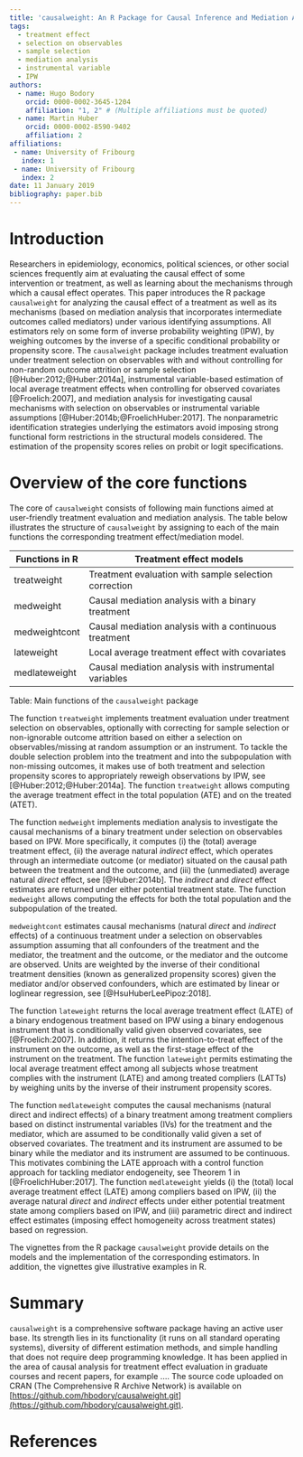```yaml
---
title: 'causalweight: An R Package for Causal Inference and Mediation Analysis'
tags:
  - treatment effect
  - selection on observables
  - sample selection
  - mediation analysis
  - instrumental variable
  - IPW
authors:
  - name: Hugo Bodory
    orcid: 0000-0002-3645-1204
    affiliation: "1, 2" # (Multiple affiliations must be quoted)
  - name: Martin Huber
    orcid: 0000-0002-8590-9402
    affiliation: 2
affiliations:
 - name: University of Fribourg
   index: 1
 - name: University of Fribourg
   index: 2
date: 11 January 2019
bibliography: paper.bib
---
```


# Introduction

Researchers in epidemiology, economics, political sciences, or other social 
sciences frequently aim at evaluating the causal effect of some  
intervention or treatment, as well as learning about the mechanisms through 
which a causal effect operates. This paper introduces the R package ``causalweight``
for analyzing the causal effect of a treatment as well as its mechanisms 
(based on mediation analysis that incorporates intermediate outcomes called 
mediators) under various identifying assumptions. All estimators rely on some 
form of inverse probability weighting (IPW), by weighing outcomes by the inverse 
of a specific conditional probability or propensity score. The ``causalweight`` 
package includes treatment evaluation under treatment selection on observables 
with and without controlling for non-random outcome attrition or sample 
selection [@Huber:2012;@Huber:2014a], instrumental variable-based estimation of 
local average treatment effects when controlling for observed covariates
[@Froelich:2007], and mediation analysis for investigating causal mechanisms 
with selection on observables or instrumental variable assumptions 
[@Huber:2014b;@FroelichHuber:2017]. The nonparametric identification strategies 
underlying the estimators avoid imposing strong functional form restrictions in 
the structural models considered. The estimation of the propensity scores relies on 
probit or logit specifications.

# Overview of the core functions

The core of ``causalweight`` consists of following main functions aimed at 
user-friendly treatment evaluation and mediation analysis. The table below 
illustrates the structure of ``causalweight`` by assigning to each of the 
main functions the corresponding treatment effect/mediation model.

| Functions in R | Treatment effect models                               |
| -------------- |------------------------------------------------------ |
| treatweight    | Treatment evaluation with sample selection correction | 
| medweight      | Causal mediation analysis with a binary treatment     | 
| medweightcont  | Causal mediation analysis with a continuous treatment | 
| lateweight     | Local average treatment effect with covariates        | 
| medlateweight  | Causal mediation analysis with instrumental variables | 
Table: Main functions of the ``causalweight`` package

The function ``treatweight`` implements treatment evaluation under treatment 
selection on observables, optionally with correcting for sample selection or 
non-ignorable outcome attrition based on either a selection on observables/missing 
at random assumption or an instrument. To tackle the double selection problem 
into the treatment and into the subpopulation with non-missing outcomes, it makes 
use of both treatment and selection propensity scores to appropriately reweigh 
observations by IPW, see [@Huber:2012;@Huber:2014a]. The function ``treatweight`` 
allows computing the average treatment effect in the total population (ATE) and 
on the treated (ATET).

The function ``medweight`` implements mediation analysis to investigate the causal 
mechanisms of a binary treatment under selection on observables based on IPW. More 
specifically, it computes (i) the (total) average treatment effect, (ii) the average 
natural *indirect* effect, which operates through an intermediate outcome 
(or mediator) situated on the causal path between the treatment and the outcome, and 
(iii) the (unmediated) average natural *direct* effect, see [@Huber:2014b]. The *indirect* 
and *direct* effect estimates are returned under either potential treatment state. The 
function ``medweight`` allows computing the effects for both the total population and the 
subpopulation of the treated.

``medweightcont`` estimates causal mechanisms (natural *direct* and *indirect* effects) of a 
continuous treatment under a selection on observables assumption assuming that all confounders 
of the treatment and the mediator, the treatment and the outcome, or the mediator and the 
outcome are observed. Units are weighted by the inverse of their conditional treatment 
densities (known as generalized propensity scores) given the mediator and/or observed 
confounders, which are estimated by linear or loglinear regression, see [@HsuHuberLeePipoz:2018].
 
The function ``lateweight`` returns the local average treatment effect (LATE) of a binary 
endogenous treatment based on IPW using a binary endogenous instrument that is conditionally 
valid given observed covariates, see [@Froelich:2007]. In addition, it returns the 
intention-to-treat effect of the instrument on the outcome, as well as the first-stage effect 
of the instrument on the treatment. The function ``lateweight`` permits estimating the local 
average treatment effect among all subjects whose treatment complies with the instrument 
(LATE) and among treated compliers (LATTs) by weighing units by the inverse of their 
instrument propensity scores.

The function ``medlateweight`` computes the causal mechanisms (natural direct and indirect 
effects) of a binary treatment among treatment compliers based on distinct instrumental 
variables (IVs) for the treatment and the mediator, which are assumed to be conditionally 
valid given a set of observed covariates. The treatment and its instrument are assumed to 
be binary while the mediator and its instrument are assumed to be continuous. This motivates 
combining the LATE approach with a control function approach for tackling mediator endogeneity, 
see Theorem 1 in [@FroelichHuber:2017]. The function ``medlateweight`` yields (i) the (total) 
local average treatment effect (LATE) among compliers based on IPW, (ii) the average natural 
*direct* and *indirect* effects under either potential treatment state among compliers based 
on IPW, and (iii) parametric direct and indirect effect estimates (imposing effect homogeneity 
across treatment states) based on regression.

The vignettes from the R package ``causalweight`` provide details on the models and the 
implementation of the corresponding estimators. In addition, the vignettes give illustrative 
examples in R. 

# Summary

``causalweight`` is a comprehensive software package having an active user base. Its strength
lies in its functionality (it runs on all standard operating systems), diversity of different 
estimation methods, and simple handling that does not require deep programming knowledge. 
It has been applied in the area of causal analysis for treatment effect evaluation in graduate 
courses and recent papers, for example .... The source code uploaded on CRAN 
(The Comprehensive R Archive Network) is available on 
[https://github.com/hbodory/causalweight.git](https://github.com/hbodory/causalweight.git).

 
# References